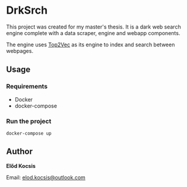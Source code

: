 # DrkSrch

This project was created for my master's thesis. It is a dark web search engine complete with a data scraper, engine and webapp components.

The engine uses [Top2Vec](https://github.com/ddangelov/Top2Vec) as its engine to index and search between webpages. 

## Usage

### Requirements

* Docker
* docker-compose

### Run the project

```shell
docker-compose up
```

## Author

**Előd Kocsis**

Email: elod.kocsis@outlook.com

